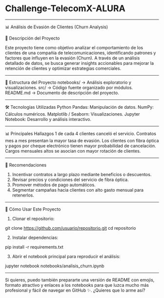 # Challenge-TelecomX-ALURA


---

📊 Análisis de Evasión de Clientes (Churn Analysis)

📌 Descripción del Proyecto

Este proyecto tiene como objetivo analizar el comportamiento de los clientes de una compañía de telecomunicaciones, identificando patrones y factores que influyen en la evasión (Churn).
A través de un análisis detallado de datos, se busca generar insights accionables para mejorar la retención de clientes y optimizar estrategias comerciales.


---

📂 Estructura del Proyecto
notebooks/ → Análisis exploratorio y visualizaciones.
src/ → Código fuente organizado por módulos.
README.md → Documento de descripción del proyecto.

---

🛠 Tecnologías Utilizadas
Python 
Pandas: Manipulación de datos.
NumPy: Cálculos numéricos.
Matplotlib / Seaborn: Visualizaciones.
Jupyter Notebook: Desarrollo y análisis interactivo.

---

📊 Principales Hallazgos
1 de cada 4 clientes canceló el servicio.
Contratos mes a mes presentan la mayor tasa de evasión.
Los clientes con fibra óptica y pagos por cheque electrónico tienen mayor probabilidad de cancelación.
Cargos mensuales altos se asocian con mayor rotación de clientes.

---

🎯 Recomendaciones
1. Incentivar contratos a largo plazo mediante beneficios o descuentos.
2. Revisar precios y condiciones del servicio de fibra óptica.
3. Promover métodos de pago automáticos.
4. Segmentar campañas hacia clientes con alto gasto mensual para retenerlos.




---

🚀 Cómo Usar Este Proyecto

1. Clonar el repositorio:

git clone https://github.com/usuario/repositorio.git
cd repositorio


2. Instalar dependencias:

pip install -r requirements.txt


3. Abrir el notebook principal para reproducir el análisis:

jupyter notebook notebooks/analisis_churn.ipynb




---

Si quieres, puedo también prepararte una versión de README con emojis, formato atractivo y enlaces a los notebooks para que luzca mucho más profesional y fácil de navegar en GitHub ✨.
¿Quieres que lo arme así?
